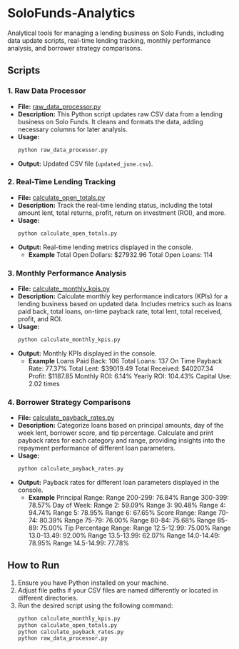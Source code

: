 # SoloFunds-Analytics
Analytical tools for managing a lending business on Solo Funds, including data update scripts, real-time lending tracking, monthly performance analysis, and borrower strategy comparisons.

## Scripts

### 1. Raw Data Processor
   - **File:** [raw_data_processor.py](raw_data_processor.py)
   - **Description:** This Python script updates raw CSV data from a lending business on Solo Funds. It cleans and formats the data, adding necessary columns for later analysis.
   - **Usage:**
     ```bash
     python raw_data_processor.py
     ```
   - **Output:** Updated CSV file (`updated_june.csv`).

### 2. Real-Time Lending Tracking
   - **File:** [calculate_open_totals.py](calculate_open_totals.py)
   - **Description:** Track the real-time lending status, including the total amount lent, total returns, profit, return on investment (ROI), and more.
   - **Usage:**
     ```bash
     python calculate_open_totals.py
     ```
   - **Output:** Real-time lending metrics displayed in the console.
     - **Example** Total Open Dollars: $27932.96 Total Open Loans: 114

### 3. Monthly Performance Analysis
   - **File:** [calculate_monthly_kpis.py](calculate_monthly_kpis.py)
   - **Description:** Calculate monthly key performance indicators (KPIs) for a lending business based on updated data. Includes metrics such as loans paid back, total loans, on-time payback rate, total lent, total received, profit, and ROI.
   - **Usage:**
     ```bash
     python calculate_monthly_kpis.py
     ```
   - **Output:** Monthly KPIs displayed in the console.
     - **Example** Loans Paid Back: 106
Total Loans: 137
On Time Payback Rate: 77.37%
Total Lent: $39019.49
Total Received: $40207.34
Profit: $1187.85
Monthly ROI: 6.14%
Yearly ROI: 104.43%
Capital Use: 2.02 times

### 4. Borrower Strategy Comparisons
   - **File:** [calculate_payback_rates.py](calculate_payback_rates.py)
   - **Description:** Categorize loans based on principal amounts, day of the week lent, borrower score, and tip percentage. Calculate and print payback rates for each category and range, providing insights into the repayment performance of different loan parameters.
   - **Usage:**
     ```bash
     python calculate_payback_rates.py
     ```
   - **Output:** Payback rates for different loan parameters displayed in the console.
     - **Example**   Principal Range:
  Range 200-299: 76.84%
  Range 300-399: 78.57%
Day of Week:
  Range 2: 59.09%
  Range 3: 90.48%
  Range 4: 94.74%
  Range 5: 78.95%
  Range 6: 67.65%
Score Range:
  Range 70-74: 80.39%
  Range 75-79: 76.00%
  Range 80-84: 75.68%
  Range 85-89: 75.00%
Tip Percentage Range:
  Range 12.5-12.99: 75.00%
  Range 13.0-13.49: 92.00%
  Range 13.5-13.99: 62.07%
  Range 14.0-14.49: 78.95%
  Range 14.5-14.99: 77.78%

## How to Run
1. Ensure you have Python installed on your machine.
2. Adjust file paths if your CSV files are named differently or located in different directories.
3. Run the desired script using the following command:
   ```bash
   python calculate_monthly_kpis.py
   python calculate_open_totals.py
   python calculate_payback_rates.py
   python raw_data_processor.py

